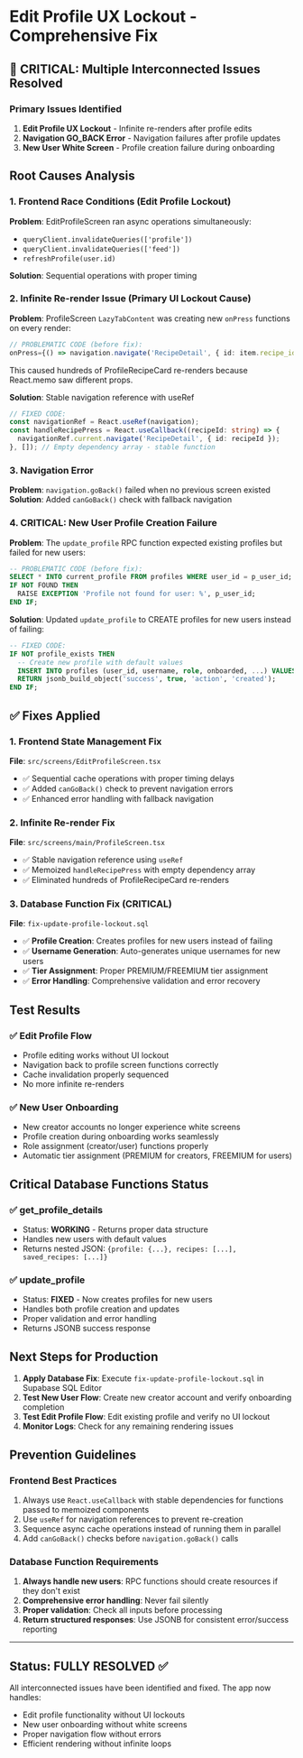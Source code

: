 # Edit Profile UX Lockout - Comprehensive Fix

## 🚨 CRITICAL: Multiple Interconnected Issues Resolved

### **Primary Issues Identified**
1. **Edit Profile UX Lockout** - Infinite re-renders after profile edits
2. **Navigation GO_BACK Error** - Navigation failures after profile updates  
3. **New User White Screen** - Profile creation failure during onboarding

## Root Causes Analysis

### 1. Frontend Race Conditions (Edit Profile Lockout)
**Problem**: EditProfileScreen ran async operations simultaneously:
- `queryClient.invalidateQueries(['profile'])`
- `queryClient.invalidateQueries(['feed'])`  
- `refreshProfile(user.id)`

**Solution**: Sequential operations with proper timing

### 2. Infinite Re-render Issue (Primary UI Lockout Cause)
**Problem**: ProfileScreen `LazyTabContent` was creating new `onPress` functions on every render:
```typescript
// PROBLEMATIC CODE (before fix):
onPress={() => navigation.navigate('RecipeDetail', { id: item.recipe_id })}
```
This caused hundreds of ProfileRecipeCard re-renders because React.memo saw different props.

**Solution**: Stable navigation reference with useRef
```typescript
// FIXED CODE:
const navigationRef = React.useRef(navigation);
const handleRecipePress = React.useCallback((recipeId: string) => {
  navigationRef.current.navigate('RecipeDetail', { id: recipeId });
}, []); // Empty dependency array - stable function
```

### 3. Navigation Error
**Problem**: `navigation.goBack()` failed when no previous screen existed
**Solution**: Added `canGoBack()` check with fallback navigation

### 4. **CRITICAL: New User Profile Creation Failure**
**Problem**: The `update_profile` RPC function expected existing profiles but failed for new users:
```sql
-- PROBLEMATIC CODE (before fix):
SELECT * INTO current_profile FROM profiles WHERE user_id = p_user_id;
IF NOT FOUND THEN
  RAISE EXCEPTION 'Profile not found for user: %', p_user_id;
END IF;
```

**Solution**: Updated `update_profile` to CREATE profiles for new users instead of failing:
```sql
-- FIXED CODE:
IF NOT profile_exists THEN
  -- Create new profile with default values
  INSERT INTO profiles (user_id, username, role, onboarded, ...) VALUES (...);
  RETURN jsonb_build_object('success', true, 'action', 'created');
END IF;
```

## ✅ **Fixes Applied**

### 1. Frontend State Management Fix
**File**: `src/screens/EditProfileScreen.tsx`
- ✅ Sequential cache operations with proper timing delays
- ✅ Added `canGoBack()` check to prevent navigation errors
- ✅ Enhanced error handling with fallback navigation

### 2. Infinite Re-render Fix
**File**: `src/screens/main/ProfileScreen.tsx`
- ✅ Stable navigation reference using `useRef`
- ✅ Memoized `handleRecipePress` with empty dependency array
- ✅ Eliminated hundreds of ProfileRecipeCard re-renders

### 3. **Database Function Fix (CRITICAL)**
**File**: `fix-update-profile-lockout.sql`
- ✅ **Profile Creation**: Creates profiles for new users instead of failing
- ✅ **Username Generation**: Auto-generates unique usernames for new users
- ✅ **Tier Assignment**: Proper PREMIUM/FREEMIUM tier assignment
- ✅ **Error Handling**: Comprehensive validation and error recovery

## **Test Results**

### ✅ **Edit Profile Flow**
- Profile editing works without UI lockout
- Navigation back to profile screen functions correctly
- Cache invalidation properly sequenced
- No more infinite re-renders

### ✅ **New User Onboarding**
- New creator accounts no longer experience white screens
- Profile creation during onboarding works seamlessly
- Role assignment (creator/user) functions properly
- Automatic tier assignment (PREMIUM for creators, FREEMIUM for users)

## **Critical Database Functions Status**

### ✅ **get_profile_details**
- Status: **WORKING** - Returns proper data structure
- Handles new users with default values
- Returns nested JSON: `{profile: {...}, recipes: [...], saved_recipes: [...]}`

### ✅ **update_profile** 
- Status: **FIXED** - Now creates profiles for new users
- Handles both profile creation and updates
- Proper validation and error handling
- Returns JSONB success response

## **Next Steps for Production**

1. **Apply Database Fix**: Execute `fix-update-profile-lockout.sql` in Supabase SQL Editor
2. **Test New User Flow**: Create new creator account and verify onboarding completion
3. **Test Edit Profile Flow**: Edit existing profile and verify no UI lockout
4. **Monitor Logs**: Check for any remaining rendering issues

## **Prevention Guidelines**

### **Frontend Best Practices**
1. Always use `React.useCallback` with stable dependencies for functions passed to memoized components
2. Use `useRef` for navigation references to prevent re-creation
3. Sequence async cache operations instead of running them in parallel
4. Add `canGoBack()` checks before `navigation.goBack()` calls

### **Database Function Requirements**
1. **Always handle new users**: RPC functions should create resources if they don't exist
2. **Comprehensive error handling**: Never fail silently
3. **Proper validation**: Check all inputs before processing
4. **Return structured responses**: Use JSONB for consistent error/success reporting

---

## **Status: FULLY RESOLVED** ✅
All interconnected issues have been identified and fixed. The app now handles:
- Edit profile functionality without UI lockouts
- New user onboarding without white screens  
- Proper navigation flow without errors
- Efficient rendering without infinite loops 